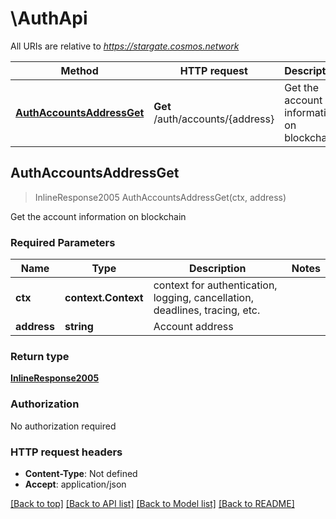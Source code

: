 # \AuthApi

All URIs are relative to *https://stargate.cosmos.network*

Method | HTTP request | Description
------------- | ------------- | -------------
[**AuthAccountsAddressGet**](AuthApi.md#AuthAccountsAddressGet) | **Get** /auth/accounts/{address} | Get the account information on blockchain



## AuthAccountsAddressGet

> InlineResponse2005 AuthAccountsAddressGet(ctx, address)

Get the account information on blockchain

### Required Parameters


Name | Type | Description  | Notes
------------- | ------------- | ------------- | -------------
**ctx** | **context.Context** | context for authentication, logging, cancellation, deadlines, tracing, etc.
**address** | **string**| Account address | 

### Return type

[**InlineResponse2005**](inline_response_200_5.md)

### Authorization

No authorization required

### HTTP request headers

- **Content-Type**: Not defined
- **Accept**: application/json

[[Back to top]](#) [[Back to API list]](../README.md#documentation-for-api-endpoints)
[[Back to Model list]](../README.md#documentation-for-models)
[[Back to README]](../README.md)


